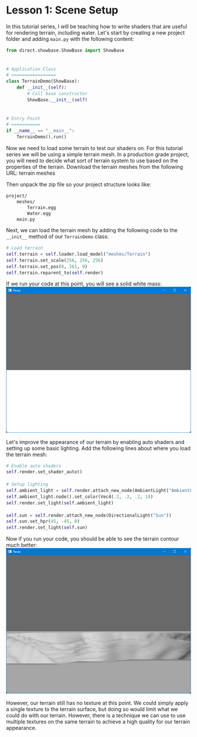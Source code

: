 # Lesson 1: Scene Setup

In this tutorial series, I will be teaching how to write shaders that are useful for rendering terrain, including water. Let's start by creating a new project folder and adding `main.py` with the following content:
```python
from direct.showbase.ShowBase import ShowBase


# Application Class
# =================
class TerrainDemo(ShowBase):
    def __init__(self):
        # Call base constructor
        ShowBase.__init__(self)


# Entry Point
# ===========
if __name__ == "__main__":
    TerrainDemo().run()
```

Now we need to load some terrain to test our shaders on. For this tutorial series we will be using a simple terrain mesh. In a production grade project, you will need to decide what sort of terrain system to use based on the properties of the terrain. Download the terrain meshes from the following URL:
terrain meshes

Then unpack the zip file so your project structure looks like:
```
project/
    meshes/
        Terrain.egg
        Water.egg
    main.py
```

Next, we can load the terrain mesh by adding the following code to the `__init__` method of our `TerrainDemo` class:
```python
# Load terrain
self.terrain = self.loader.load_model("meshes/Terrain")
self.terrain.set_scale(256, 256, 256)
self.terrain.set_pos(0, 261, 0)
self.terrain.reparent_to(self.render)
```

If we run your code at this point, you will see a solid white mass:  
![shadeless terrain](https://github.com/Cybermals/panda3d-shader-tutorials/blob/main/terrain/01-scene_setup/screenshots/01-shadeless_terrain.png?raw=true)

Let's improve the appearance of our terrain by enabling auto shaders and setting up some basic lighting. Add the following lines about where you load the terrain mesh:
```python
# Enable auto shaders
self.render.set_shader_auto()

# Setup lighting
self.ambient_light = self.render.attach_new_node(AmbientLight("AmbientLight"))
self.ambient_light.node().set_color(Vec4(.2, .2, .2, 1))
self.render.set_light(self.ambient_light)

self.sun = self.render.attach_new_node(DirectionalLight("Sun"))
self.sun.set_hpr(45, -45, 0)
self.render.set_light(self.sun)
```

Now if you run your code, you should be able to see the terrain contour much better:  
![shaded terrain](https://github.com/Cybermals/panda3d-shader-tutorials/blob/main/terrain/01-scene_setup/screenshots/02-shaded_terrain.png?raw=true)

However, our terrain still has no texture at this point. We could simply apply a single texture to the terrain surface, but doing so would limit what we could do with our terrain. However, there is a technique we can use to use multiple textures on the same terrain to achieve a high quality for our terrain appearance.
